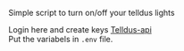 Simple script to turn on/off your telldus lights

Login here and create keys [Telldus-api](https://api.telldus.com/)  
Put the variabels in `.env` file.